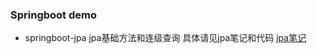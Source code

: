 ### Springboot demo
   - springboot-jpa jpa基础方法和连级查询 具体请见jpa笔记和代码
        [jpa笔记]()
      
    
    